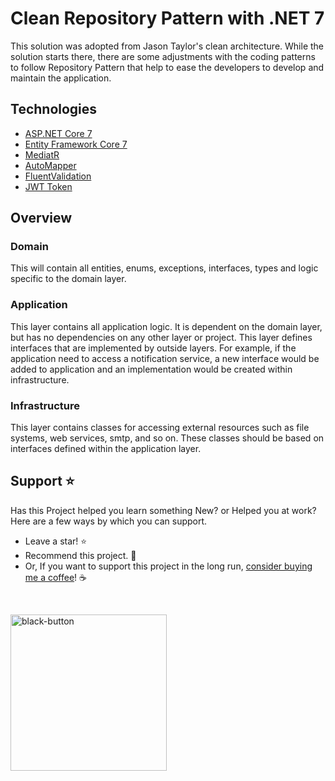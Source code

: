 # Clean Repository Pattern with .NET 7

This solution was adopted from Jason Taylor's clean architecture. While the solution starts there, there are some adjustments with the coding patterns to follow Repository Pattern that help to ease the developers to develop and maintain the application.

## Technologies

* [ASP.NET Core 7](https://docs.microsoft.com/en-us/aspnet/core/introduction-to-aspnet-core)
* [Entity Framework Core 7](https://docs.microsoft.com/en-us/ef/core/)
* [MediatR](https://github.com/jbogard/MediatR)
* [AutoMapper](https://automapper.org/)
* [FluentValidation](https://fluentvalidation.net/)
* [JWT Token](https://jwt.io/)

## Overview

### Domain

This will contain all entities, enums, exceptions, interfaces, types and logic specific to the domain layer.

### Application

This layer contains all application logic. It is dependent on the domain layer, but has no dependencies on any other layer or project. This layer defines interfaces that are implemented by outside layers. For example, if the application need to access a notification service, a new interface would be added to application and an implementation would be created within infrastructure.

### Infrastructure

This layer contains classes for accessing external resources such as file systems, web services, smtp, and so on. These classes should be based on interfaces defined within the application layer.

## Support :star:

Has this Project helped you learn something New? or Helped you at work?
Here are a few ways by which you can support.

-   Leave a star! :star:
-   Recommend this project. 🥇
-   Or, If you want to support this project in the long run, [consider buying me a coffee](https://www.buymeacoffee.com/hansadrianus)! ☕

<br>

<a href="https://www.buymeacoffee.com/hansadrianus"><img width="250" alt="black-button" src="https://user-images.githubusercontent.com/31455818/138557309-27587d91-7b82-4cab-96bb-90f4f4e600f1.png" ></a>
